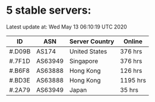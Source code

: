 # 5 stable servers:

Latest update at: Wed May 13 06:10:19 UTC 2020

| ID | ASN | Server Country | Online |
| -- | --- | -------------- | ------ |
| #.D09B | AS174 | United States | 376 hrs |
| #.7F1D | AS63949 | Singapore | 376 hrs |
| #.B6F8 | AS63888 | Hong Kong | 126 hrs |
| #.BD3E | AS63888 | Hong Kong | 1195 hrs |
| #.2A79 | AS63949 | Japan | 35 hrs |

